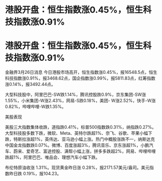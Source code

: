 # 港股开盘：恒生指数涨0.45%，恒生科技指数涨0.91%

# 港股开盘：恒生指数涨0.45%，恒生科技指数涨0.91%

金融界3月26日消息
今日港股市场高开，恒生指数涨0.45%，报16548.5点，恒生科技指数涨0.91%，报3468.62点，国企指数涨0.99%，报5811.83点，红筹指数涨0.14%，报3492.44点。

大型科技股中，阿里巴巴-SW跌1.14%，腾讯控股跌0.9%，京东集团-SW涨1.55%，小米集团-W涨2.43%，网易-S跌0.18%，美团-
W涨2.52%，快手-W涨0.82%，哔哩哔哩-W跌1.35%。

美股表现

美股三大指数集体收跌，道指跌0.41%，标普500指数跌0.31%，纳指跌0.27%。大型科技股多数下跌，微软、Meta、英特尔跌超1%、奈飞、谷歌、苹果小幅下跌，特斯拉涨超1%，英伟达、亚马逊小幅上涨。热门中概股涨跌不一，纳斯达克中国金龙指数跌0.07%。微博、百度涨超3%，腾讯音乐、京东涨超1%，小鹏汽车、蔚来、爱奇艺、富途控股、满帮小幅上涨，拼多多跌超2%，网易、哔哩哔哩跌超1%，阿里巴巴、唯品会、理想汽车小幅下跌。

布伦特原油收涨 1.31%。现货黄金昨日涨 0.28%，报2171.57美元/盎司。美元指数昨日跌 0.19%，报104.23。


